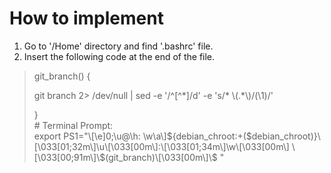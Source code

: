 # How to implement
1) Go to '/Home' directory and find '.bashrc' file.
2) Insert the following code at the end of the file.

> <div>git_branch() {</div>
> <p> git branch 2> /dev/null | sed -e '/^[^*]/d' -e 's/* \(.*\)/(\1)/'</p>
> }
> <div># Terminal Prompt:</div>
> <div>export PS1="\[\e]0;\u@\h: \w\a\]${debian_chroot:+($debian_chroot)}\[\033[01;32m\]\u\[\033[00m\]:\[\033[01;34m\]\w\[\033[00m\] \[\033[00;91m\]\$(git_branch)\[\033[00m\]\$ "</div>
